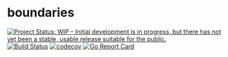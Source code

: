 # boundaries

[![Project Status: WIP – Initial development is in progress, but there has not yet been a stable, usable release suitable for the public.](https://www.repostatus.org/badges/latest/wip.svg)](https://www.repostatus.org/#wip)
[![Build Status](https://travis-ci.com/sjansen/boundaries.svg?branch=master)](https://travis-ci.com/sjansen/boundaries)
[![codecov](https://codecov.io/gh/sjansen/boundaries/branch/master/graph/badge.svg)](https://codecov.io/gh/sjansen/boundaries)
[![Go Report Card](https://goreportcard.com/badge/github.com/sjansen/boundaries)](https://goreportcard.com/report/github.com/sjansen/boundaries)
